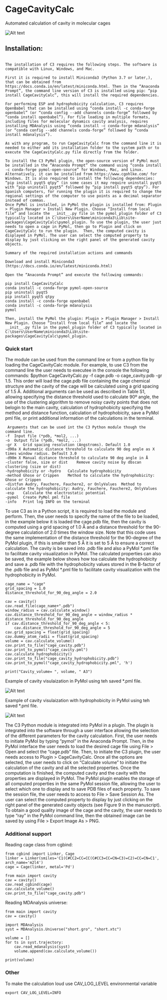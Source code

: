 # CageCavityCalc
Automated calculation of cavity in molecular cages

![Alt text](CageCavityCalc/pic/principle.png "Principle")



## Installation:
```

The installation of C3 requires the following steps. The software is compatible with Linux, Windows, and Mac.

First it is required to install Miniconda3 (Python 3.7 or later,), that can be obtained from https://docs.conda.io/en/latest/miniconda.html. Then in the “Anaconda Prompt”, the command line version of C3 is installed using pip: “pip install CageCavityCalc”, this will install the required dependencies.

For performing ESP and hydrophobicity calculation, C3 requires OpenBabel that can be installed using “conda install -c conda-forge openbabel” (or “conda config --add channels conda-forge” followed by “conda install openbabel”). For file loading in multiple formats, including files for molecular dynamics cavity analysis, requires installing MDAnalysis using “conda install -c conda-forge mdanalysis” (or “conda config --add channels conda-forge” followed by “conda install mdanalysis”). 

As with any program, to run CageCavityCalc from the command line it is needed to either add its installation folder to the system path or to execute the CageCavityCalc.py file directly from the folder.

To install the C3 PyMol plugin, the open-source version of PyMol must be installed in the “Anaconda Prompt” the command using “conda install -c conda-forge pymol-open-source” for Windows, Mac, and Linux. Alternatively, it can be installed from https://www.cgohlke.com/ for Windows. It is also required to install the following dependencies: “pip install pyqt5 qtpy” (in some cases it may require uninstall pyqt5 with “pip uninstall pyqt5” followed by “pip install pyqt5 qtpy”). For Spanish computers, for running the plugin it is required to change the regional settings of the computer to use points as a decimal separator instead of commas.
Once PyMol is installed, in PyMol the plugin is installed from: Plugin > Plugin Manager > Install New Plugin. Choose “Install from local file” and locate the __init__.py file in the pymol_plugin folder of C3 typically located in C:\Users\UserName\miniconda3\Lib\site-packages\CageCavityCalc\pymol_plugin. To use the plugin, the user just needs to open a cage in PyMol, then go to Plugin and click on CageCavityCalc to run the plugin.  Then, the computed cavity is displayed in PyMol. The user can select the computed property to display by just clicking on the right panel of the generated cavity objects.

Summary of the required installation actions and commands 

Download and install Miniconda3 (https://docs.conda.io/en/latest/miniconda.html)

Open the “Anaconda Prompt” and execute the following commands:

pip install CageCavityCalc
conda install -c conda-forge pymol-open-source
pip uninstall pyqt5
pip install pyqt5 qtpy
conda install -c conda-forge openbabel
conda install -c conda-forge mdanalysis
pymol

Then, install the PyMol the plugin: Plugin > Plugin Manager > Install New Plugin. Choose “Install from local file” and locate the __init__.py file in the pymol_plugin folder of C3 typically located in C:\Users\UserName\miniconda3\Lib\site-packages\CageCavityCalc\pymol_plugin.

```

### Quick start


The module can be used from the command line or from a python file by loading the CageCavityCalc module. For example, to use C3 from the command line the user needs to executee in the console the following commands: $python CageCavityCalc.py -f cage.pdb -o cage_cavity.pdb -gr 1.5. This order will load the cage.pdb file containing the cage chemical structure and the cavity of the cage will be calculated using a grid spacing of 1.5 Å. Additional arguments can be used as described in Table S1, allowing specifying the distance threshold used to calculate 90º angle, the use of the clustering algorithm to remove noisy cavity points that does not belogin to the main cavity, calculation of hydrophobicity specifying the method and distance function, calculation of hydrophobicity, save a PyMol pml file, or print additional information of the calculations in the terminal.
```
 Arguments that can be used int the C3 Python module though the command line.
-f	Input file (*pdb, *mol2, ...)
-o	Output file (*pdb, *mol2, ...)
-gr X	Grid spacing resolution (Angstroms). Default 1.0
-d90a X	Automatic distance threshold to calculate 90 deg angle as X times window radius. Default 3.0
-d90m X	Manual distance threshold to calculate 90 deg angle in Å
-cluster false, size or dist	Remove cavity noise by dbscan clustering (size or dist)
-hydrophobicity or -hydro	Calculate hydrophobicity
-method Ghose or Crippen	Method to calculate the hydrophobicity: Ghose or Crippen
-distfun Audry, Fauchere, Fauchere2, or OnlyValues	Method to calculate the hydrophobicity: Audry, Fauchere, Fauchere2, OnlyValues
-esp	Calculate the electrostatic potential
-pymol	Create PyMol pml file
-info	Print log INFO on the terminal
```

To use C3 as in a Python script, it is required to load the module and perform. Then, the user needs to specify the name of the file to be loaded, in the example below it is loaded the cage.pdb file, then the cavity is computed using a grid spacing of 1.0 Å and a distance threshold for the 90-degree calculation of 2.0 times the window size. Note that this code uses the same implementation of the distance threshold for the 90-degree of the PyMol plugin, if this is smaller than 5 Å it is set to 5 Å to ensure a correct calculation. The cavity is be saved into .pdb file and also a PyMol *.pml file to facilitate cavity visualization in PyMol. The calculated properties can also be saved, the example below shows how toa calculate the hydrophobicity and save a .pdb file with the hydrophobicity values stored in the B-factor of the .pdb file and as PyMol *.pml file to facilitate cavity visualization with the hydrophobicity in PyMol.

```
cage_name = "cage"
grid_spacing = 1.0
distance_threshold_for_90_deg_angle = 2.0

cav = cavity()
cav.read_file(cage_name+".pdb")
window_radius = cav.calculate_window()
cav.distance_threshold_for_90_deg_angle = window_radius * distance_threshold_for_90_deg_angle
if cav.distance_threshold_for_90_deg_angle < 5:
    cav.distance_threshold_for_90_deg_angle = 5
cav.grid_spacing = float(grid_spacing)
cav.dummy_atom_radii = float(grid_spacing)
volume = cav.calculate_volume()
cav.print_to_file("cage_cavity.pdb")
cav.print_to_pymol("cage_cavity.pml")
cav.calculate_hydrophobicity()
cav.print_to_file("cage_cavity_hydrophobicity.pdb")
cav.print_to_pymol("cage_cavity_hydrophobicity.pml", 'h')

print("Cavity_volume= ", volume, " A3")
```

Example of cavity visulaization in PyMol using teh saved *.pml file.


![Alt text](CageCavityCalc/pic/cavity.png "Principle")

Example of cavity visulaization with hydrophobicity in PyMol using teh saved *.pml file.


![Alt text](CageCavityCalc/pic/hydrophobicity.png "Principle")


The C3 Python module is integrated into PyMol in a plugin. The plugin is integrated into the software through a user interface allowing the selection of the different parameters for the cavity calculation. First, the user needs to initiate PyMol by typing “pymol” in the Anaconda Prompt. Then, in the PyMol interface the user needs to load the desired cage file using File > Open and select the “cage.pdb” file. Then, to initiate the C3 plugin, the user needs access to Plugin > CageCavityCalc. Once all the options are selected, the user needs to click on “Calculate volume” to initiate the calculation of the cavity and all the selected properties. Once the computation is finished, the computed cavity and the cavity with the properties are displayed in PyMol. The PyMol plugin enables the storage of all computed properties in the same PyMol session file, allowing the user to select which one to display and to save PDB files of each property. To save the session file, the user needs to access to File > Save Session As. The user can select the computed property to display by just clicking on the right panel of the generated cavity objects (see Figure 9 in the manuscript). To obtain a good quality image of the cage and the cavity, the user needs to type “ray” in the PyMol command line, then the obtained image can be saved by using File > Export Image As > PNG. 



### Additional support

Reading cage class from cgbind:
```
from cgbind import Linker, Cage
linker = Linker(smiles='C1(C#CC2=CC=CC(C#CC3=CC=CN=C3)=C2)=CC=CN=C1', arch_name='m2l4')
cage = Cage(linker, metal='Pd')

from main import cavity
cav = cavity()
cav.read_cgbind(cage)
cav.calculate_volume()
cav.print_to_file("cage_cavity.pdb")
```

Reading MDAnalysis universe:
 
```commandline
from main import cavity
cav = cavity()

import MDAnalysis
syst = MDAnalysis.Universe("short.gro", "short.xtc")

volume = []
for ts in syst.trajectory:
    cav.read_mdanalysis(syst)
    volume.append(cav.calculate_volume())

print(volume)
```

### Other
To make the calculation loud use CAV_LOG_LEVEL environmental variable

```commandline
export CAV_LOG_LEVEL=INFO
```
